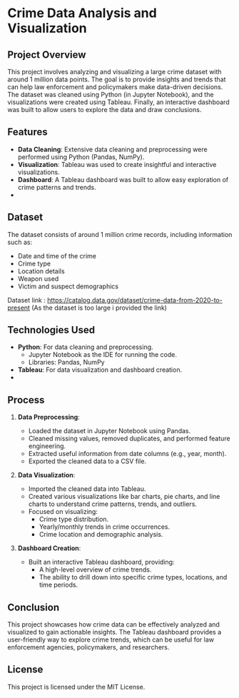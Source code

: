 # Crime Data Analysis and Visualization

## Project Overview
This project involves analyzing and visualizing a large crime dataset with around 1 million data points. The goal is to provide insights and trends that can help law enforcement and policymakers make data-driven decisions. The dataset was cleaned using Python (in Jupyter Notebook), and the visualizations were created using Tableau. Finally, an interactive dashboard was built to allow users to explore the data and draw conclusions.

## Features
- **Data Cleaning**: Extensive data cleaning and preprocessing were performed using Python (Pandas, NumPy).
- **Visualization**: Tableau was used to create insightful and interactive visualizations.
- **Dashboard**: A Tableau dashboard was built to allow easy exploration of crime patterns and trends.
- 
## Dataset
The dataset consists of around 1 million crime records, including information such as:
- Date and time of the crime
- Crime type
- Location details
- Weapon used
- Victim and suspect demographics
  
Dataset link : https://catalog.data.gov/dataset/crime-data-from-2020-to-present
(As the dataset is too large i provided the link)
## Technologies Used
- **Python**: For data cleaning and preprocessing.
  - Jupyter Notebook as the IDE for running the code.
  - Libraries: Pandas, NumPy
- **Tableau**: For data visualization and dashboard creation.
- 
## Process
1. **Data Preprocessing**:
   - Loaded the dataset in Jupyter Notebook using Pandas.
   - Cleaned missing values, removed duplicates, and performed feature engineering.
   - Extracted useful information from date columns (e.g., year, month).
   - Exported the cleaned data to a CSV file.

2. **Data Visualization**:
   - Imported the cleaned data into Tableau.
   - Created various visualizations like bar charts, pie charts, and line charts to understand crime patterns, trends, and outliers.
   - Focused on visualizing:
     - Crime type distribution.
     - Yearly/monthly trends in crime occurrences.
     - Crime location and demographic analysis.
   
3. **Dashboard Creation**:
   - Built an interactive Tableau dashboard, providing:
     - A high-level overview of crime trends.
     - The ability to drill down into specific crime types, locations, and time periods.
 
## **Conclusion**

This project showcases how crime data can be effectively analyzed and visualized to gain actionable insights. The Tableau dashboard provides a user-friendly way to explore crime trends, which can be useful for law enforcement agencies, policymakers, and researchers.

## **License**

This project is licensed under the MIT License.
